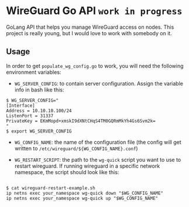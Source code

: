 # WireGuard Go API `work in progress`

GoLang API that helps you manage WireGuard access on nodes. This project is really young, but I would love to work with somebody on it.

## Usage

In order to get `populate_wg_config.go` to work, you will need the following environment variables:

* `WG_SERVER_CONFIG`: to contain server configuration. Assign the variable info in bash like this:

```
$ WG_SERVER_CONFIG="
[Interface]
Address = 10.10.10.100/24
ListenPort = 31337
PrivateKey = EKmMopd+xmskI9dXNtCHqS4TM0GQRmMkYh4Gs6Svm2k=
"
$ export WG_SERVER_CONFIG
```

* `WG_CONFIG_NAME`: the name of the configuration file (the config will get written to `/etc/wireguard/${WG_CONFIG_NAME}.conf`)

* `WG_RESTART_SCRIPT`: the path to the `wg-quick` script you want to use to restart wireguard. If running wireguard in a specific network namespace, the script should look like this:
```

$ cat wireguard-restart-example.sh
ip netns exec your_namespace wg-quick down "$WG_CONFIG_NAME"
ip netns exec your_namespace wg-quick up "$WG_CONFIG_NAME"
```
